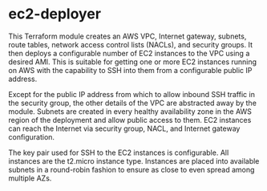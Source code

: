 # ec2-deployer

This Terraform module creates an AWS VPC, Internet gateway, subnets, route tables, network access control lists (NACLs), and security groups. It then deploys a configurable number of EC2 instances to the VPC using a desired AMI. This is suitable for getting one or more EC2 instances running on AWS with the capability to SSH into them from a configurable public IP address.

Except for the public IP address from which to allow inbound SSH traffic in the security group, the other details of the VPC are abstracted away by the module. Subnets are created in every healthy availability zone in the AWS region of the deployment and allow public access to them. EC2 instances can reach the Internet via security group, NACL, and Internet gateway configuration.

The key pair used for SSH to the EC2 instances is configurable. All instances are the t2.micro instance type. Instances are placed into available subnets in a round-robin fashion to ensure as close to even spread among multiple AZs.
